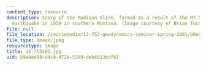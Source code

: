 ```yaml
---
content_type: resource
description: Scarp of the Madison Slide, formed as a result of the M7.5 Hebgen Lake
  earthquake in 1959 in southern Montana. (Image courtesy of Brian Tucholke, WHOI.)
file: null
file_location: /coursemedia/12-753-geodynamics-seminar-spring-2001/b9e0ed98d4c9472b5389deb4013bdf61_12-753s01.jpg
file_type: image/jpeg
resourcetype: Image
title: 12-753s01.jpg
uid: b9e0ed98-d4c9-472b-5389-deb4013bdf61
---
```

